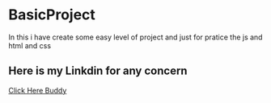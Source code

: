 # BasicProject
In this i have create some easy level of project and just for pratice the js and html and css 

## Here is my Linkdin for any concern
[Click Here Buddy](https://www.linkedin.com/in/pragyesh-chauhan-48486b208/)
